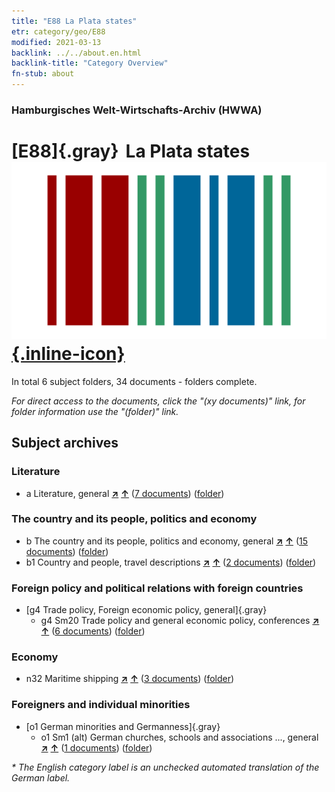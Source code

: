 ```yaml
---
title: "E88 La Plata states"
etr: category/geo/E88
modified: 2021-03-13
backlink: ../../about.en.html
backlink-title: "Category Overview"
fn-stub: about
---
```


### Hamburgisches Welt-Wirtschafts-Archiv (HWWA)
# [E88]{.gray}&#8201; La Plata states&#160; [![Wikidata item](/images/Wikidata-logo.svg){.inline-icon}](http://www.wikidata.org/entity/Q738144)





In total 6 subject folders, 34 documents - folders complete.

_For direct access to the documents, click the "(xy documents)" link, for folder information use the "(folder)" link._

## Subject archives



### Literature

- a Literature, general [**&nearr;**](../../../subject/i/142393/about.en.html "Literature, general (all over the world)") [**&uarr;**](../../../subject/about.en.html#a "Subject category system") (<a href="https://pm20.zbw.eu/dfgview/sh/141693,142393" title="about: La Plata states : Literature, general" target="_blank">7 documents</a>) ([folder](../../../../folder/sh/1416xx/141693/1423xx/142393/about.en.html))

### The country and its people, politics and economy

- b The country and its people, politics and economy, general [**&nearr;**](../../../subject/i/144196/about.en.html "The country and its people, politics and economy, general (all over the world)") [**&uarr;**](../../../subject/about.en.html#b "Subject category system") (<a href="https://pm20.zbw.eu/dfgview/sh/141693,144196" title="about: La Plata states : The country and its people, politics and economy, general" target="_blank">15 documents</a>) ([folder](../../../../folder/sh/1416xx/141693/1441xx/144196/about.en.html))
- b1 Country and people, travel descriptions [**&nearr;**](../../../subject/i/144197/about.en.html "Country and people, travel descriptions (all over the world)") [**&uarr;**](../../../subject/about.en.html#b1 "Subject category system") (<a href="https://pm20.zbw.eu/dfgview/sh/141693,144197" title="about: La Plata states : Country and people, travel descriptions" target="_blank">2 documents</a>) ([folder](../../../../folder/sh/1416xx/141693/1441xx/144197/about.en.html))

### Foreign policy and political relations with foreign countries

- [g4 Trade policy, Foreign economic policy, general]{.gray}
  - g4 Sm20 Trade policy and general economic policy, conferences [**&nearr;**](../../../subject/i/150373/about.en.html "Trade policy and general economic policy, conferences (all over the world)") [**&uarr;**](../../../subject/about.en.html#g4_Sm20 "Subject category system") (<a href="https://pm20.zbw.eu/dfgview/sh/141693,150373" title="about: La Plata states : Trade policy and general economic policy, conferences" target="_blank">6 documents</a>) ([folder](../../../../folder/sh/1416xx/141693/1503xx/150373/about.en.html))

### Economy

- n32 Maritime shipping [**&nearr;**](../../../subject/i/145567/about.en.html "Maritime shipping (all over the world)") [**&uarr;**](../../../subject/about.en.html#n32 "Subject category system") (<a href="https://pm20.zbw.eu/dfgview/sh/141693,145567" title="about: La Plata states : Maritime shipping" target="_blank">3 documents</a>) ([folder](../../../../folder/sh/1416xx/141693/1455xx/145567/about.en.html))

### Foreigners and individual minorities

- [o1 German minorities and Germanness]{.gray}
  - o1 Sm1 (alt) German churches, schools and associations ..., general [**&nearr;**](../../../subject/i/145910/about.en.html "German churches, schools and associations ..., general (all over the world)") [**&uarr;**](../../../subject/about.en.html#o1_Sm1_(alt) "Subject category system") (<a href="https://pm20.zbw.eu/dfgview/sh/141693,145910" title="about: La Plata states : German churches, schools and associations ..., general" target="_blank">1 documents</a>) ([folder](../../../../folder/sh/1416xx/141693/1459xx/145910/about.en.html))


_* The English category label is an unchecked automated translation of the German label._


